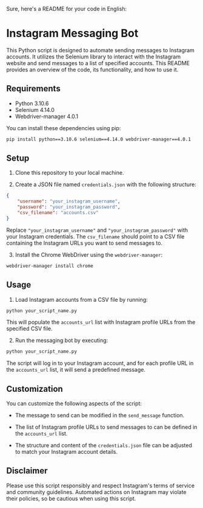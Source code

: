 Sure, here's a README for your code in English:

# Instagram Messaging Bot

This Python script is designed to automate sending messages to Instagram accounts. It utilizes the Selenium library to interact with the Instagram website and send messages to a list of specified accounts. This README provides an overview of the code, its functionality, and how to use it.

## Requirements

- Python 3.10.6
- Selenium 4.14.0
- Webdriver-manager 4.0.1

You can install these dependencies using pip:

```bash
pip install python==3.10.6 selenium==4.14.0 webdriver-manager==4.0.1
```

## Setup

1. Clone this repository to your local machine.

2. Create a JSON file named `credentials.json` with the following structure:

```json
{
    "username": "your_instagram_username",
    "password": "your_instagram_password",
    "csv_filename": "accounts.csv"
}
```

Replace `"your_instagram_username"` and `"your_instagram_password"` with your Instagram credentials. The `csv_filename` should point to a CSV file containing the Instagram URLs you want to send messages to.

3. Install the Chrome WebDriver using the `webdriver-manager`:

```bash
webdriver-manager install chrome
```

## Usage

1. Load Instagram accounts from a CSV file by running:

```bash
python your_script_name.py
```

This will populate the `accounts_url` list with Instagram profile URLs from the specified CSV file.

2. Run the messaging bot by executing:

```bash
python your_script_name.py
```

The script will log in to your Instagram account, and for each profile URL in the `accounts_url` list, it will send a predefined message.

## Customization

You can customize the following aspects of the script:

- The message to send can be modified in the `send_message` function.

- The list of Instagram profile URLs to send messages to can be defined in the `accounts_url` list.

- The structure and content of the `credentials.json` file can be adjusted to match your Instagram account details.

## Disclaimer

Please use this script responsibly and respect Instagram's terms of service and community guidelines. Automated actions on Instagram may violate their policies, so be cautious when using this script.
